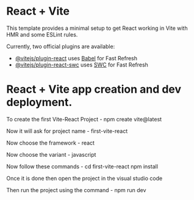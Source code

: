# React + Vite

This template provides a minimal setup to get React working in Vite with HMR and some ESLint rules.

Currently, two official plugins are available:

- [@vitejs/plugin-react](https://github.com/vitejs/vite-plugin-react/blob/main/packages/plugin-react/README.md) uses [Babel](https://babeljs.io/) for Fast Refresh
- [@vitejs/plugin-react-swc](https://github.com/vitejs/vite-plugin-react-swc) uses [SWC](https://swc.rs/) for Fast Refresh

# React + Vite app creation and dev deployment.

To create the first Vite-React Project - 
npm create vite@latest

Now it will ask for project name - 
first-vite-react

Now choose the framework - 
react

Now choose the variant - 
javascript

Now follow these commands - 
cd first-vite-react
npm install

Once it is done then open the project in the visual studio code

Then run the project using the command - 
npm run dev
